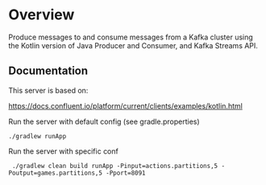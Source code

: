 # Overview

Produce messages to and consume messages from a Kafka cluster using the Kotlin
version of Java Producer and Consumer, and Kafka Streams API.

## Documentation

This server is based on:

<https://docs.confluent.io/platform/current/clients/examples/kotlin.html>

Run the server with default config (see gradle.properties)

```shell
./gradlew runApp
```

Run the server with specific conf

```shell
 ./gradlew clean build runApp -Pinput=actions.partitions,5 -Poutput=games.partitions,5 -Pport=8091
```
